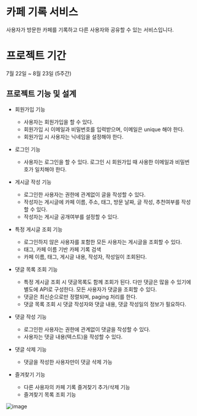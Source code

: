 # 카페 기록 서비스 

사용자가 방문한 카페를 기록하고 다른 사용자와 공유할 수 있는 서비스입니다.

# 프로젝트 기간 
  7월 22일 ~ 8월 23일 (5주간)
  
## 프로젝트 기능 및 설계
- 회원가입 기능
  - 사용자는 회원가입을 할 수 있다.
  - 회원가입 시 이메일과 비밀번호를 입력받으며, 이메일은 unique 해야 한다.
  - 회원가입 시 사용자는 닉네임을 설정해야 한다.

- 로그인 기능
  - 사용자는 로그인을 할 수 있다. 로그인 시 회원가입 때 사용한 이메일과 비밀번호가 일치해야 한다.

- 게시글 작성 기능 
  - 로그인한 사용자는 권한에 관계없이 글을 작성할 수 있다.
  - 작성자는 게시글에 카페 이름, 주소, 태그, 방문 날짜, 글 작성, 추천여부를 작성할 수 있다.
  - 작성자는 게시글 공개여부를 설정할 수 있다.
  
- 특정 게시글 조회 기능
  - 로그인하지 않은 사용자를 포함한 모든 사용자는 게시글을 조회할 수 있다.
  - 태그, 카페 이름 기반 카페 기록 검색
  - 카페 이름, 태그, 게시글 내용, 작성자, 작성일이 조회된다.

- 댓글 목록 조회 기능
  - 특정 게시글 조회 시 댓글목록도 함께 조회가 된다. 다만 댓글은 많을 수 있기에 별도에 API로 구성한다. 모든 사용자가 댓글을 조회할 수 있다.
  - 댓글은 최신순으로만 정렬되며, paging 처리를 한다.
  - 댓글 목록 조회 시 댓글 작성자와 댓글 내용, 댓글 작성일의 정보가 필요하다.

- 댓글 작성 기능
  - 로그인한 사용자는 권한에 관계없이 댓글을 작성할 수 있다.
  - 사용자는 댓글 내용(텍스트)을 작성할 수 있다.

- 댓글 삭제 기능
  - 댓글을 작성한 사용자만이 댓글 삭제 가능

- 즐겨찾기 기능
  - 다른 사용자의 카페 기록 즐겨찾기 추가/삭제 기능
  - 즐겨찾기 목록 조회 기능


![image](https://github.com/user-attachments/assets/e4ffed54-7e31-4ccd-988c-f3966639ac16)


